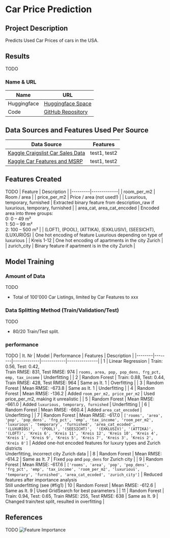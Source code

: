 # Car Price Prediction

## Project Description
Predicts Used Car Prices of cars in the USA.

## Results
TODO

### Name & URL
| Name          | URL |
|--------------|----|
| Huggingface  | [Huggingface Space]() |
| Code         | [GitHub Repository](https://github.com/graf-tim/end-to-end-application) |

## Data Sources and Features Used Per Source
| Data Source | Features |
|-------------|----------|
| [Kaggle Craigslist Car Sales Data](https://www.kaggle.com/datasets/austinreese/craigslist-carstrucks-data) | test1, test2 |
| [Kaggle Car Features and MSRP](https://www.kaggle.com/datasets/CooperUnion/cardataset) | test1, test2 |

## Features Created
TODO
| Feature | Description |
|---------|-------------|
| room_per_m2 | Room / area |
| price_per_m2 | Price / area (not used!) |
| Luxurious, temporary, furnished | Extracted binary feature from description_raw if luxurious, temporary, furnished |
| area_cat, area_cat_encoded | Encoded area into three groups:<br>0: 0 – 49 m²<br>1: 50 – 99 m²<br>2: 100 – 500 m² |
| (LOFT), (POOL), (ATTIKA), (EXKLUSIV), (SEESICHT), (LUXURIÖS) | One hot encoding of feature Luxurious depending on type of luxurious |
| Kreis 1-12 | One hot encoding of apartments in the city Zurich |
| zurich_city | Binary feature if apartment is in the city Zurich |

## Model Training
### Amount of Data
TODO
- Total of 100'000 Car Listings, limited by Car Features to xxx

### Data Splitting Method (Train/Validation/Test)
TODO
- 80/20 Train/Test split.

### performance
TODO
| It. Nr | Model | Performance | Features | Description |
|--------|--------|-------------|------------|---------------|
| 1 | Linear Regression | Train: 0.56, Test: 0.42, <br>Train RMSE: 831, Test RMSE: 974 | `rooms, area, pop, pop_dens, frg_pct, emp, tax_income` | Underfitting |
| 2 | Random Forest | Train: 0.88, Test: 0.44, <br>Train RMSE: 428, Test RMSE: 964 | Same as It. 1 | Overfitting |
| 3 | Random Forest | Mean RMSE: -673.8 | Same as It. 1 | Underfitting |
| 4 | Random Forest | Mean RMSE: -136.2 | Added `room_per_m2, price_per_m2` | Used price_per_m2, making it unrealistic |
| 5 | Random Forest | Mean RMSE: -661.0 | Added `luxurious, temporary, furnished` | Underfitting |
| 6 | Random Forest | Mean RMSE: -660.4 | Added `area_cat_encoded` | Underfitting |
| 7 | Random Forest | Mean RMSE: -617.0 | `['rooms', 'area', 'pop', 'pop_dens', 'frg_pct', 'emp', 'tax_income', 'room_per_m2', 'luxurious', 'temporary', 'furnished', 'area_cat_ecoded', '(LUXURIÖS)',  '(POOL)', '(SEESICHT)',  '(EXKLUSIV)', '(ATTIKA)', '(LOFT)', 'Kreis 6', 'Kreis 11', 'Kreis 12', 'Kreis 10', 'Kreis 4', 'Kreis 1', 'Kreis 9', 'Kreis 5', 'Kreis 7', 'Kreis 3', 'Kreis 2', 'Kreis 8']` | Added one-hot encoded features for luxury types and Zurich districts <br> Underfitting, incorrect city Zurich data |
| 8 | Random Forest | Mean RMSE: -614.2 | Same as It. 7 | Fixed `pop` and `pop_dens` for Zurich city |
| 9 | Random Forest | Mean RMSE: -617.6 | `['rooms', 'area', 'pop', 'pop_dens', 'frg_pct', 'emp', 'tax_income', 'room_per_m2', 'luxurious', 'temporary', 'furnished', 'area_cat_ecoded', 'zurich_city']` | Reduced features after importance analysis <br> Still underfitting (see (#fig1)
| 10 | Random Forest | Mean RMSE: -612.6 | Same as It. 9 | Used GridSearch for best parameters |
| 11 | Random Forest | Train: 0.94, Test: 0.65, Train RMSE: 255, Test RMSE: 638 | Same as It. 9 | Changed train/test split, resulted in overfitting |

## References
TODO
![Feature Importance](doc/feature_importance.png "Feature Importance")<span id="fig1"></span>
